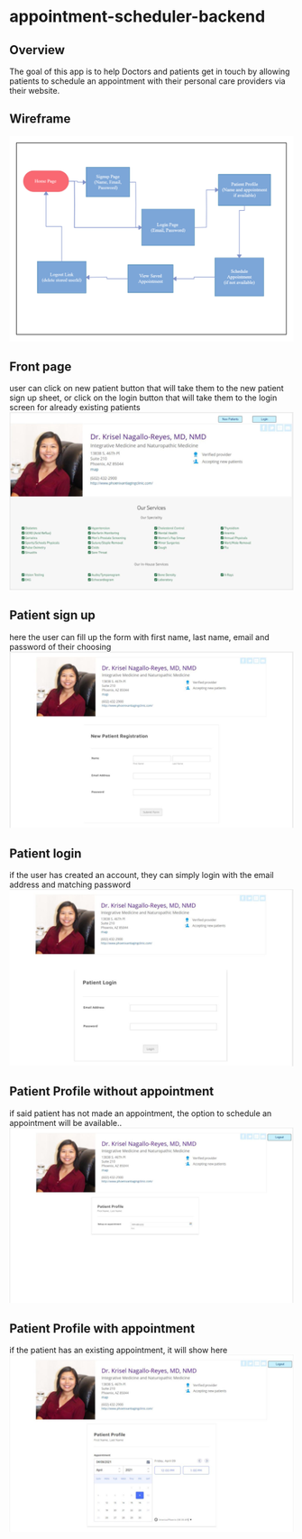 # appointment-scheduler-backend

## Overview

The goal of this app is to help Doctors and patients get in touch
by allowing patients to schedule an appointment with their personal
care providers via their website.

## Wireframe

![alternativetext](assets/wireframe.jpg)

## Front page

user can click on new patient button that will take them to the new patient sign up sheet, or click on the login button that will take them to the login screen for already existing patients
![alternativetext](assets/page1.jpg)

## Patient sign up

here the user can fill up the form with first name, last name, email and password of their choosing
![alternativetext](assets/page2.jpg)

## Patient login

if the user has created an account, they can simply login with the email address and matching password
![alternativetext](assets/page3.jpg)

## Patient Profile without appointment

if said patient has not made an appointment, the option to schedule an appointment will be available..
![alternativetext](assets/page4.jpg)

## Patient Profile with appointment

if the patient has an existing appointment, it will show here
![alternativetext](assets/page5.jpg)
